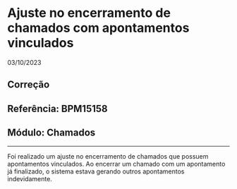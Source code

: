 # Ajuste no encerramento de chamados com apontamentos vinculados
03/10/2023
## Correção
## Referência: BPM15158
## Módulo: Chamados
***

Foi realizado um ajuste no encerramento de chamados que possuem apontamentos vinculados. Ao encerrar um chamado com um apontamento já finalizado, o sistema estava gerando outros apontamentos indevidamente.